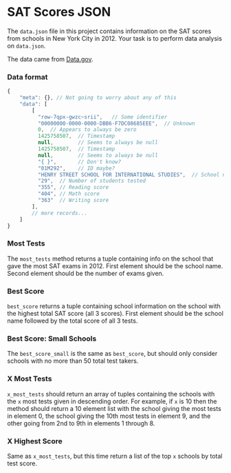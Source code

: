 # SAT Scores JSON

The `data.json` file in this project contains information on the SAT scores from schools in New York City in 2012. Your task is to perform data analysis on `data.json`. 

The data came from [Data.gov](https://catalog.data.gov/dataset/sat-results-e88d7).

### Data format

```javascript
{
	"meta": {}, // Not going to worry about any of this
	"data": [
		[
		  "row-7qpx-gwzc~srii",   // Some identifier
		  "00000000-0000-0000-DBB6-F7DC08685EEE",  // Unknown
		  0,  // Appears to always be zero
		  1425758507,  // Timestamp
		  null,		   // Seems to always be null	
		  1425758507,  // Timestamp
		  null,        // Seems to always be null
		  "{ }",       // Don't know?
		  "01M292",    // ID maybe?
		  "HENRY STREET SCHOOL FOR INTERNATIONAL STUDIES",  // School name
		  "29",  // Number of students tested
		  "355", // Reading score
		  "404", // Math score
		  "363"  // Writing score
		], 
		// more records...
	]
}
```



### Most Tests

The `most_tests` method returns a tuple containing info on the school that gave the most SAT exams in 2012. First element should be the school name. Second element should be the number of exams given.

### Best Score

`best_score` returns a tuple containing school information on the school with the highest total SAT score (all 3 scores). First element should be the school name followed by the total score of all 3 tests.

### Best Score: Small Schools

The `best_score_small` is the same as `best_score`, but should only consider schools with no more than 50 total test takers.

### X Most Tests

`x_most_tests` should return an array of tuples containing the schools with the `x` most tests given in descending order. For example, if `x` is 10 then the method should return a 10 element list with the school giving the most tests in element 0, the school giving the 10th most tests in element 9, and the other going from 2nd to 9th in elements 1 through 8.

### X Highest Score

Same as `x_most_tests`, but this time return a list of the top `x` schools by total test score. 
